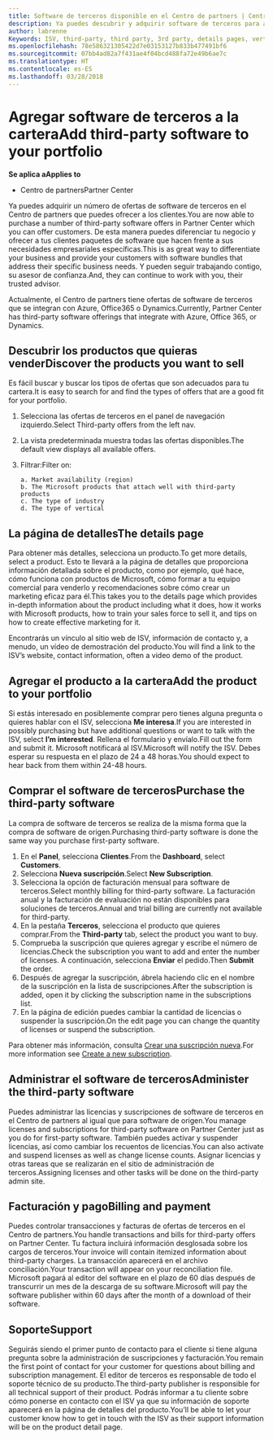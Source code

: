 ```yaml
---
title: Software de terceros disponible en el Centro de partners | Centro de partners
description: Ya puedes descubrir y adquirir software de terceros para agregar a la cartera que ofreces a los clientes.
author: labrenne
Keywords: ISV, third-party, third party, 3rd party, details pages, vertical software, software publisher
ms.openlocfilehash: 78e586321305422d7e03153127b833b477491bf6
ms.sourcegitcommit: 07bb4ad82a7f431ae4f04bcd488fa72e49b6ae7c
ms.translationtype: HT
ms.contentlocale: es-ES
ms.lasthandoff: 03/28/2018
---
```

# <a name="add-third-party-software-to-your-portfolio"></a><span data-ttu-id="25024-103">Agregar software de terceros a la cartera</span><span class="sxs-lookup"><span data-stu-id="25024-103">Add third-party software to your portfolio</span></span>

**<span data-ttu-id="25024-104">Se aplica a</span><span class="sxs-lookup"><span data-stu-id="25024-104">Applies to</span></span>** 

- <span data-ttu-id="25024-105">Centro de partners</span><span class="sxs-lookup"><span data-stu-id="25024-105">Partner Center</span></span>


<span data-ttu-id="25024-106">Ya puedes adquirir un número de ofertas de software de terceros en el Centro de partners que puedes ofrecer a los clientes.</span><span class="sxs-lookup"><span data-stu-id="25024-106">You are now able to purchase a number of third-party software offers in Partner Center which you can offer customers.</span></span> <span data-ttu-id="25024-107">De esta manera puedes diferenciar tu negocio y ofrecer a tus clientes paquetes de software que hacen frente a sus necesidades empresariales específicas.</span><span class="sxs-lookup"><span data-stu-id="25024-107">This is as great way to differentiate your business and provide your customers with software bundles that address their specific business needs.</span></span> <span data-ttu-id="25024-108">Y pueden seguir trabajando contigo, su asesor de confianza.</span><span class="sxs-lookup"><span data-stu-id="25024-108">And, they can continue to work with you, their trusted advisor.</span></span>

<span data-ttu-id="25024-109">Actualmente, el Centro de partners tiene ofertas de software de terceros que se integran con Azure, Office365 o Dynamics.</span><span class="sxs-lookup"><span data-stu-id="25024-109">Currently, Partner Center has third-party software offerings that integrate with Azure, Office 365, or Dynamics.</span></span>

## <a name="discover-the-products-you-want-to-sell"></a><span data-ttu-id="25024-110">Descubrir los productos que quieras vender</span><span class="sxs-lookup"><span data-stu-id="25024-110">Discover the products you want to sell</span></span>

<span data-ttu-id="25024-111">Es fácil buscar y buscar los tipos de ofertas que son adecuados para tu cartera.</span><span class="sxs-lookup"><span data-stu-id="25024-111">It is easy to search for and find the types of offers that are a good fit for your portfolio.</span></span> 
1.  <span data-ttu-id="25024-112">Selecciona las ofertas de terceros en el panel de navegación izquierdo.</span><span class="sxs-lookup"><span data-stu-id="25024-112">Select Third-party offers from the left nav.</span></span> 
2.  <span data-ttu-id="25024-113">La vista predeterminada muestra todas las ofertas disponibles.</span><span class="sxs-lookup"><span data-stu-id="25024-113">The default view displays all available offers.</span></span> 
3.  <span data-ttu-id="25024-114">Filtrar:</span><span class="sxs-lookup"><span data-stu-id="25024-114">Filter on:</span></span>

        a. Market availability (region) 
        b. The Microsoft products that attach well with third-party products  
        c. The type of industry 
        d. The type of vertical 

## <a name="the-details-page"></a><span data-ttu-id="25024-115">La página de detalles</span><span class="sxs-lookup"><span data-stu-id="25024-115">The details page</span></span>

<span data-ttu-id="25024-116">Para obtener más detalles, selecciona un producto.</span><span class="sxs-lookup"><span data-stu-id="25024-116">To get more details, select a product.</span></span> <span data-ttu-id="25024-117">Esto te llevará a la página de detalles que proporciona información detallada sobre el producto, como por ejemplo, qué hace, cómo funciona con productos de Microsoft, cómo formar a tu equipo comercial para venderlo y recomendaciones sobre cómo crear un marketing eficaz para él.</span><span class="sxs-lookup"><span data-stu-id="25024-117">This takes you to the details page which provides in-depth information about the product including what it does, how it works with Microsoft products, how to train your sales force to sell it, and tips on how to create effective marketing for it.</span></span> 

<span data-ttu-id="25024-118">Encontrarás un vínculo al sitio web de ISV, información de contacto y, a menudo, un vídeo de demostración del producto.</span><span class="sxs-lookup"><span data-stu-id="25024-118">You will find a link to the ISV’s website, contact information, often a video demo of the product.</span></span> 

## <a name="add-the-product-to-your-portfolio"></a><span data-ttu-id="25024-119">Agregar el producto a la cartera</span><span class="sxs-lookup"><span data-stu-id="25024-119">Add the product to your portfolio</span></span>

<span data-ttu-id="25024-120">Si estás interesado en posiblemente comprar pero tienes alguna pregunta o quieres hablar con el ISV, selecciona **Me interesa**.</span><span class="sxs-lookup"><span data-stu-id="25024-120">If you are interested in possibly purchasing but have additional questions or want to talk with the ISV, select **I’m interested**.</span></span> <span data-ttu-id="25024-121">Rellena el formulario y envíalo.</span><span class="sxs-lookup"><span data-stu-id="25024-121">Fill out the form and submit it.</span></span> <span data-ttu-id="25024-122">Microsoft notificará al ISV.</span><span class="sxs-lookup"><span data-stu-id="25024-122">Microsoft will notify the ISV.</span></span> <span data-ttu-id="25024-123">Debes esperar su respuesta en el plazo de 24 a 48 horas.</span><span class="sxs-lookup"><span data-stu-id="25024-123">You should expect to hear back from them within 24-48 hours.</span></span> 

## <a name="purchase-the-third-party-software"></a><span data-ttu-id="25024-124">Comprar el software de terceros</span><span class="sxs-lookup"><span data-stu-id="25024-124">Purchase the third-party software</span></span>

<span data-ttu-id="25024-125">La compra de software de terceros se realiza de la misma forma que la compra de software de origen.</span><span class="sxs-lookup"><span data-stu-id="25024-125">Purchasing third-party software is done the same way you purchase first-party software.</span></span> 

1.  <span data-ttu-id="25024-126">En el **Panel**, selecciona **Clientes**.</span><span class="sxs-lookup"><span data-stu-id="25024-126">From the **Dashboard**, select **Customers**.</span></span>
2.  <span data-ttu-id="25024-127">Selecciona **Nueva suscripción**.</span><span class="sxs-lookup"><span data-stu-id="25024-127">Select **New Subscription**.</span></span>
3.  <span data-ttu-id="25024-128">Selecciona la opción de facturación mensual para software de terceros.</span><span class="sxs-lookup"><span data-stu-id="25024-128">Select monthly billing for third-party software.</span></span> <span data-ttu-id="25024-129">La facturación anual y la facturación de evaluación no están disponibles para soluciones de terceros.</span><span class="sxs-lookup"><span data-stu-id="25024-129">Annual and trial billing are currently not available for third-party.</span></span>
4.  <span data-ttu-id="25024-130">En la pestaña **Terceros**, selecciona el producto que quieres comprar.</span><span class="sxs-lookup"><span data-stu-id="25024-130">From the **Third-party** tab, select the product you want to buy.</span></span>
5.  <span data-ttu-id="25024-131">Comprueba la suscripción que quieres agregar y escribe el número de licencias.</span><span class="sxs-lookup"><span data-stu-id="25024-131">Check the subscription you want to add and enter the number of licenses.</span></span> <span data-ttu-id="25024-132">A continuación, selecciona **Enviar** el pedido.</span><span class="sxs-lookup"><span data-stu-id="25024-132">Then **Submit** the order.</span></span>
6.  <span data-ttu-id="25024-133">Después de agregar la suscripción, ábrela haciendo clic en el nombre de la suscripción en la lista de suscripciones.</span><span class="sxs-lookup"><span data-stu-id="25024-133">After the subscription is added, open it by clicking the subscription name in the subscriptions list.</span></span> 
7.  <span data-ttu-id="25024-134">En la página de edición puedes cambiar la cantidad de licencias o suspender la suscripción.</span><span class="sxs-lookup"><span data-stu-id="25024-134">On the edit page you can change the quantity of licenses or suspend the subscription.</span></span>

<span data-ttu-id="25024-135">Para obtener más información, consulta [Crear una suscripción nueva](create-a-new-subscription.md).</span><span class="sxs-lookup"><span data-stu-id="25024-135">For more information see [Create a new subscription](create-a-new-subscription.md).</span></span>

## <a name="administer-the-third-party-software"></a><span data-ttu-id="25024-136">Administrar el software de terceros</span><span class="sxs-lookup"><span data-stu-id="25024-136">Administer the third-party software</span></span>

<span data-ttu-id="25024-137">Puedes administrar las licencias y suscripciones de software de terceros en el Centro de partners al igual que para software de origen.</span><span class="sxs-lookup"><span data-stu-id="25024-137">You manage licenses and subscriptions for third-party software on Partner Center just as you do for first-party software.</span></span> <span data-ttu-id="25024-138">También puedes activar y suspender licencias, así como cambiar los recuentos de licencias.</span><span class="sxs-lookup"><span data-stu-id="25024-138">You can also activate and suspend licenses as well as change license counts.</span></span> <span data-ttu-id="25024-139">Asignar licencias y otras tareas que se realizarán en el sitio de administración de terceros.</span><span class="sxs-lookup"><span data-stu-id="25024-139">Assigning licenses and other tasks will be done on the third-party admin site.</span></span>

## <a name="billing-and-payment"></a><span data-ttu-id="25024-140">Facturación y pago</span><span class="sxs-lookup"><span data-stu-id="25024-140">Billing and payment</span></span>

<span data-ttu-id="25024-141">Puedes controlar transacciones y facturas de ofertas de terceros en el Centro de partners.</span><span class="sxs-lookup"><span data-stu-id="25024-141">You handle transactions and bills for third-party offers on Partner Center.</span></span> <span data-ttu-id="25024-142">Tu factura incluirá información desglosada sobre los cargos de terceros.</span><span class="sxs-lookup"><span data-stu-id="25024-142">Your invoice will contain itemized information about third-party charges.</span></span> <span data-ttu-id="25024-143">La transacción aparecerá en el archivo conciliación.</span><span class="sxs-lookup"><span data-stu-id="25024-143">Your transaction will appear on your reconciliation file.</span></span> <span data-ttu-id="25024-144">Microsoft pagará al editor del software en el plazo de 60 días después de transcurrir un mes de la descarga de su software.</span><span class="sxs-lookup"><span data-stu-id="25024-144">Microsoft will pay the software publisher within 60 days after the month of a download of their software.</span></span> 

## <a name="support"></a><span data-ttu-id="25024-145">Soporte</span><span class="sxs-lookup"><span data-stu-id="25024-145">Support</span></span>

<span data-ttu-id="25024-146">Seguirás siendo el primer punto de contacto para el cliente si tiene alguna pregunta sobre la administración de suscripciones y facturación.</span><span class="sxs-lookup"><span data-stu-id="25024-146">You remain the first point of contact for your customer for questions about billing and subscription management.</span></span> <span data-ttu-id="25024-147">El editor de terceros es responsable de todo el soporte técnico de su producto.</span><span class="sxs-lookup"><span data-stu-id="25024-147">The third-party publisher is responsible for all technical support of their product.</span></span> <span data-ttu-id="25024-148">Podrás informar a tu cliente sobre cómo ponerse en contacto con el ISV ya que su información de soporte aparecerá en la página de detalles del producto.</span><span class="sxs-lookup"><span data-stu-id="25024-148">You’ll be able to let your customer know how to get in touch with the ISV as their support information will be on the product detail page.</span></span>

